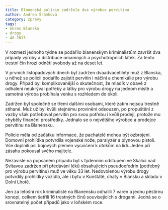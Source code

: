 ```yaml
---
title: Blanenská policie zadržela dva výrobce pervitinu
author: Andrea Šrámková
category: zprávy
tags:
- okres Blansko
- drogy
- 48-2013
---
```


V rozmezí jednoho týdne se podařilo blanenským kriminalistům završit dva případy výroby a distribuce omamných a psychotropních látek. Za tento trestní čin hrozí odnětí svobody až na deset let.

V prvních listopadových dnech byl zadržen dvaadvacetiletý muž z Blanska, u něhož se policii podařilo zajistit pervitin i náčiní a chemikálie pro výrobu drogy. Případ byl komplikovanější o skutečnost, že mladík v obavě z odhalení neukrýval potřeby a látky pro výrobu drogy na jednom místě a samotná výroba probíhala venku s rozhledem do okolí.

Zadržen byl společně se třemi dalšími osobami, které zatím nejsou trestně stíhané. Muž už byl kvůli stejnému provinění odsouzen, po propuštění z vazby však potřeboval pervitin pro svou potřebu i kvůli prodeji, protože mu chyběly finanční prostředky. Jednalo se o největšího výrobce a prodejce pervitinu na Blanensku.

Policie měla od začátku informace, že pachatelé mohou být ozbrojeni. Domovní prohlídka potvrdila vojenské nože, paralyzér a plynovou pistoli. Vše doplnili psi bojových plemen vycvičení k útokům na lidi. Jeden při zásahu pokousal svého majitele.

Nezávisle na popsaném případu byl s týdenním odstupem ve Skalici nad Svitavou zadržen při předávání léků obsahujících pseudoefedrin (potřebný pro výrobu pervitinu) muž ve věku 33 let. Nedovolenou výrobu drogy potvrdily prohlídky vozidla, ale i bytu v Kunštátě, chaty v Blansku a skladu v Dolní Lhotě.

Jen za letošní rok kriminalisté na Blanensku odhalili 7 varen a jednu pěstírnu konopí, celkem šetřili 16 trestných činů souvisejících s drogami. Jedná se o srovnatelný počet případů jako v loňském roce.
